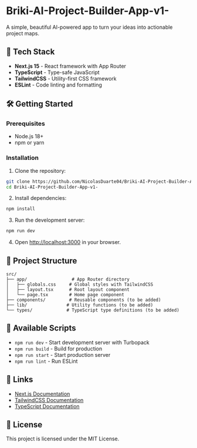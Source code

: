 # Briki-AI-Project-Builder-App-v1-

A simple, beautiful AI-powered app to turn your ideas into actionable project maps.

## 🚀 Tech Stack

- **Next.js 15** - React framework with App Router
- **TypeScript** - Type-safe JavaScript
- **TailwindCSS** - Utility-first CSS framework
- **ESLint** - Code linting and formatting

## 🛠️ Getting Started

### Prerequisites

- Node.js 18+ 
- npm or yarn

### Installation

1. Clone the repository:
```bash
git clone https://github.com/NicolasDuarte04/Briki-AI-Project-Builder-App-v1-.git
cd Briki-AI-Project-Builder-App-v1-
```

2. Install dependencies:
```bash
npm install
```

3. Run the development server:
```bash
npm run dev
```

4. Open [http://localhost:3000](http://localhost:3000) in your browser.

## 📁 Project Structure

```
src/
├── app/                 # App Router directory
│   ├── globals.css     # Global styles with TailwindCSS
│   ├── layout.tsx      # Root layout component
│   └── page.tsx        # Home page component
├── components/         # Reusable components (to be added)
├── lib/               # Utility functions (to be added)
└── types/             # TypeScript type definitions (to be added)
```

## 🎯 Available Scripts

- `npm run dev` - Start development server with Turbopack
- `npm run build` - Build for production
- `npm run start` - Start production server
- `npm run lint` - Run ESLint

## 🔗 Links

- [Next.js Documentation](https://nextjs.org/docs)
- [TailwindCSS Documentation](https://tailwindcss.com/docs)
- [TypeScript Documentation](https://www.typescriptlang.org/docs)

## 📝 License

This project is licensed under the MIT License.

<!-- redeploy: 2025-08-08T04:45:19Z -->
